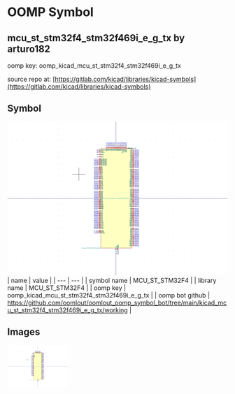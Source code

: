 # OOMP Symbol  
## mcu_st_stm32f4_stm32f469i_e_g_tx  by arturo182  
  
oomp key: oomp_kicad_mcu_st_stm32f4_stm32f469i_e_g_tx  
  
source repo at: [https://gitlab.com/kicad/libraries/kicad-symbols](https://gitlab.com/kicad/libraries/kicad-symbols)  
## Symbol  
  
[![working.png](working_600.png)](working.png)  
| name | value | 
| --- | --- | 
| symbol name | MCU_ST_STM32F4 | 
| library name | MCU_ST_STM32F4 | 
| oomp key | oomp_kicad_mcu_st_stm32f4_stm32f469i_e_g_tx | 
| oomp bot github | https://github.com/oomlout/oomlout_oomp_symbol_bot/tree/main/kicad_mcu_st_stm32f4_stm32f469i_e_g_tx/working | 
## Images  
  
[![working.png](working_140.png)](working.png)  
